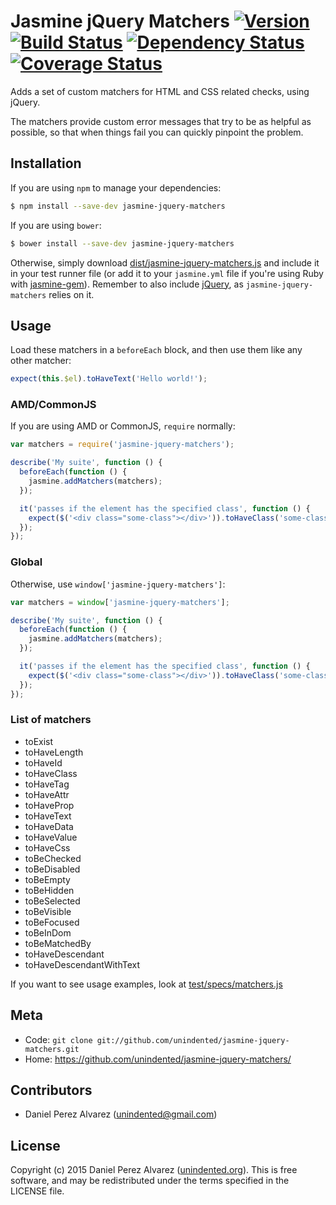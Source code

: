 # Jasmine jQuery Matchers [![Version](https://img.shields.io/npm/v/jasmine-jquery-matchers.svg)](https://www.npmjs.com/package/jasmine-jquery-matchers) [![Build Status](https://img.shields.io/travis/unindented/jasmine-jquery-matchers.svg)](http://travis-ci.org/unindented/jasmine-jquery-matchers) [![Dependency Status](https://img.shields.io/gemnasium/unindented/jasmine-jquery-matchers.svg)](https://gemnasium.com/unindented/jasmine-jquery-matchers) [![Coverage Status](https://img.shields.io/coveralls/unindented/jasmine-jquery-matchers.svg)](https://coveralls.io/r/unindented/jasmine-jquery-matchers)

Adds a set of custom matchers for HTML and CSS related checks, using jQuery.

The matchers provide custom error messages that try to be as helpful as possible, so that when things fail you can quickly pinpoint the problem.


## Installation

If you are using `npm` to manage your dependencies:

```sh
$ npm install --save-dev jasmine-jquery-matchers
```

If you are using `bower`:

```sh
$ bower install --save-dev jasmine-jquery-matchers
```

Otherwise, simply download [dist/jasmine-jquery-matchers.js](https://raw.githubusercontent.com/unindented/jasmine-jquery-matchers/master/dist/jasmine-jquery-matchers.js) and include it in your test runner file (or add it to your `jasmine.yml` file if you're using Ruby with [jasmine-gem](https://github.com/jasmine/jasmine-gem)). Remember to also include [jQuery](http://jquery.com/), as `jasmine-jquery-matchers` relies on it.


## Usage

Load these matchers in a `beforeEach` block, and then use them like any other matcher:

```js
expect(this.$el).toHaveText('Hello world!');
```


### AMD/CommonJS

If you are using AMD or CommonJS, `require` normally:

```js
var matchers = require('jasmine-jquery-matchers');

describe('My suite', function () {
  beforeEach(function () {
    jasmine.addMatchers(matchers);
  });

  it('passes if the element has the specified class', function () {
    expect($('<div class="some-class"></div>')).toHaveClass('some-class');
  });
});
```

### Global

Otherwise, use `window['jasmine-jquery-matchers']`:

```js
var matchers = window['jasmine-jquery-matchers'];

describe('My suite', function () {
  beforeEach(function () {
    jasmine.addMatchers(matchers);
  });

  it('passes if the element has the specified class', function () {
    expect($('<div class="some-class"></div>')).toHaveClass('some-class');
  });
});
```

### List of matchers

* toExist
* toHaveLength
* toHaveId
* toHaveClass
* toHaveTag
* toHaveAttr
* toHaveProp
* toHaveText
* toHaveData
* toHaveValue
* toHaveCss
* toBeChecked
* toBeDisabled
* toBeEmpty
* toBeHidden
* toBeSelected
* toBeVisible
* toBeFocused
* toBeInDom
* toBeMatchedBy
* toHaveDescendant
* toHaveDescendantWithText

If you want to see usage examples, look at [test/specs/matchers.js](https://raw.githubusercontent.com/unindented/jasmine-jquery-matchers/master/test/specs/matchers.js)


## Meta

* Code: `git clone git://github.com/unindented/jasmine-jquery-matchers.git`
* Home: <https://github.com/unindented/jasmine-jquery-matchers/>


## Contributors

* Daniel Perez Alvarez ([unindented@gmail.com](mailto:unindented@gmail.com))


## License

Copyright (c) 2015 Daniel Perez Alvarez ([unindented.org](https://unindented.org/)). This is free software, and may be redistributed under the terms specified in the LICENSE file.
